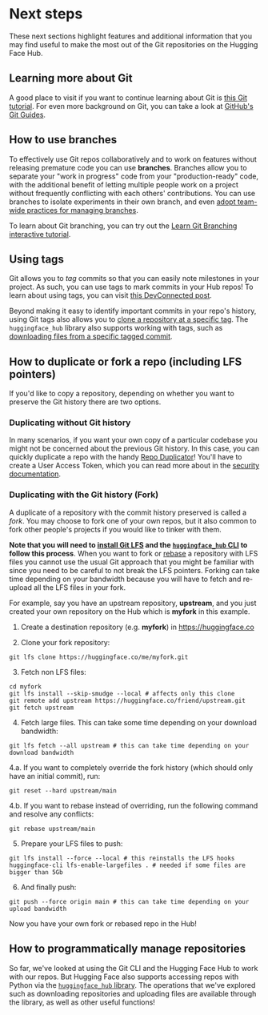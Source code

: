 # Next steps

These next sections highlight features and additional information that you may find useful to make the most out of the Git repositories on the Hugging Face Hub.

## Learning more about Git

A good place to visit if you want to continue learning about Git is [this Git tutorial](https://learngitbranching.js.org/). For even more background on Git, you can take a look at [GitHub's Git Guides](https://github.com/git-guides). 

## How to use branches

To effectively use Git repos collaboratively and to work on features without releasing premature code you can use **branches**. Branches allow you to separate your "work in progress" code from your "production-ready" code, with the additional benefit of letting multiple people work on a project without frequently conflicting with each others' contributions. You can use branches to isolate experiments in their own branch, and even [adopt team-wide practices for managing branches](https://ericmjl.github.io/essays-on-data-science/workflow/gitflow/).

To learn about Git branching, you can try out the [Learn Git Branching interactive tutorial](https://learngitbranching.js.org/).

## Using tags

Git allows you to *tag* commits so that you can easily note milestones in your project. As such, you can use tags to mark commits in your Hub repos! To learn about using tags, you can visit [this DevConnected post](https://devconnected.com/how-to-create-git-tags/).

Beyond making it easy to identify important commits in your repo's history, using Git tags also allows you to [clone a repository at a specific tag](https://www.techiedelight.com/clone-specific-tag-with-git/). The `huggingface_hub` library also supports working with tags, such as [downloading files from a specific tagged commit](https://huggingface.co/docs/huggingface_hub/main/en/how-to-downstream#hfhuburl).

## How to duplicate or fork a repo (including LFS pointers)

If you'd like to copy a repository, depending on whether you want to preserve the Git history there are two options.

### Duplicating without Git history

In many scenarios, if you want your own copy of a particular codebase you might not be concerned about the previous Git history. In this case, you can quickly duplicate a repo with the handy [Repo Duplicator](https://huggingface.co/spaces/osanseviero/repo_duplicator)! You'll have to create a User Access Token, which you can read more about in the [security documentation](TODO).

### Duplicating with the Git history (Fork)

A duplicate of a repository with the commit history preserved is called a *fork*. You may choose to fork one of your own repos, but it also common to fork other people's projects if you would like to tinker with them.

**Note that you will need to [install Git LFS](https://git-lfs.github.com/) and the [`huggingface_hub` CLI](https://huggingface.co/docs/huggingface_hub/index) to follow this process**. When you want to fork or [rebase](https://git-scm.com/docs/git-rebase) a repository with LFS files you cannot use the usual Git approach that you might be familiar with since you need to be careful to not break the LFS pointers. Forking can take time depending on your bandwidth because you will have to fetch and re-upload all the LFS files in your fork.

For example, say you have an upstream repository, **upstream**, and you just created your own repository on the Hub which is **myfork** in this example.

1. Create a destination repository (e.g. **myfork**) in https://huggingface.co 

2. Clone your fork repository:

```
git lfs clone https://huggingface.co/me/myfork.git
```

3. Fetch non LFS files:

```
cd myfork
git lfs install --skip-smudge --local # affects only this clone
git remote add upstream https://huggingface.co/friend/upstream.git
git fetch upstream
```

4. Fetch large files. This can take some time depending on your download bandwidth:

```
git lfs fetch --all upstream # this can take time depending on your download bandwidth
```

4.a. If you want to completely override the fork history (which should only have an initial commit), run:

```
git reset --hard upstream/main
```

4.b. If you want to rebase instead of overriding, run the following command and resolve any conflicts:

```
git rebase upstream/main
```

5. Prepare your LFS files to push:

```
git lfs install --force --local # this reinstalls the LFS hooks
huggingface-cli lfs-enable-largefiles . # needed if some files are bigger than 5Gb
```

6. And finally push:

```
git push --force origin main # this can take time depending on your upload bandwidth
```

Now you have your own fork or rebased repo in the Hub!


## How to programmatically manage repositories

So far, we've looked at using the Git CLI and the Hugging Face Hub to work with our repos. But Hugging Face also supports accessing repos with Python via the [`huggingface_hub` library](https://huggingface.co/docs/huggingface_hub/index). The operations that we've explored such as downloading repositories and uploading files are available through the library, as well as other useful functions!